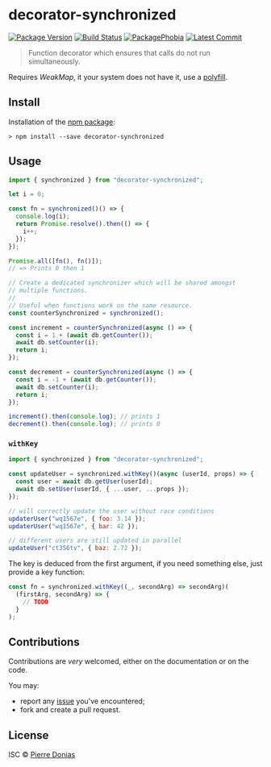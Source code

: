 # decorator-synchronized

[![Package Version](https://badgen.net/npm/v/decorator-synchronized)](https://npmjs.org/package/decorator-synchronized) [![Build Status](https://travis-ci.org/JsCommunity/decorator-synchronized.png?branch=master)](https://travis-ci.org/JsCommunity/decorator-synchronized) [![PackagePhobia](https://badgen.net/packagephobia/install/decorator-synchronized)](https://packagephobia.now.sh/result?p=decorator-synchronized) [![Latest Commit](https://badgen.net/github/last-commit/JsCommunity/decorator-synchronized)](https://github.com/JsCommunity/decorator-synchronized/commits/master)

> Function decorator which ensures that calls do not run simultaneously.

Requires _WeakMap_, it your system does not have it, use a [polyfill](https://github.com/medikoo/es6-weak-map).

## Install

Installation of the [npm package](https://npmjs.org/package/decorator-synchronized):

```
> npm install --save decorator-synchronized
```

## Usage

```js
import { synchronized } from "decorator-synchronized";

let i = 0;

const fn = synchronized()() => {
  console.log(i);
  return Promise.resolve().then(() => {
    i++;
  });
});

Promise.all([fn(), fn()]);
// => Prints 0 then 1

// Create a dedicated synchronizer which will be shared amongst
// multiple functions.
//
// Useful when functions work on the same resource.
const counterSynchronized = synchronized();

const increment = counterSynchronized(async () => {
  const i = 1 + (await db.getCounter());
  await db.setCounter(i);
  return i;
});

const decrement = counterSynchronized(async () => {
  const i = -1 + (await db.getCounter());
  await db.setCounter(i);
  return i;
});

increment().then(console.log); // prints 1
decrement().then(console.log); // prints 0
```

### `withKey`

```js
import { synchronized } from "decorator-synchronized";

const updateUser = synchronized.withKey()(async (userId, props) => {
  const user = await db.getUser(userId);
  await db.setUser(userId, { ...user, ...props });
});

// will correctly update the user without race conditions
updaterUser("wq1567e", { foo: 3.14 });
updaterUser("wq1567e", { bar: 42 });

// different users are still updated in parallel
updateUser("ct356tv", { baz: 2.72 });
```

The key is deduced from the first argument, if you need something
else, just provide a key function:

```js
const fn = synchronized.withKey((_, secondArg) => secondArg)(
  (firstArg, secondArg) => {
    // TODO
  }
);
```

## Contributions

Contributions are _very_ welcomed, either on the documentation or on
the code.

You may:

- report any [issue](https://github.com/JsCommunity/decorator-synchronized/issues)
  you've encountered;
- fork and create a pull request.

## License

ISC © [Pierre Donias](https://github.com/pdonias)
